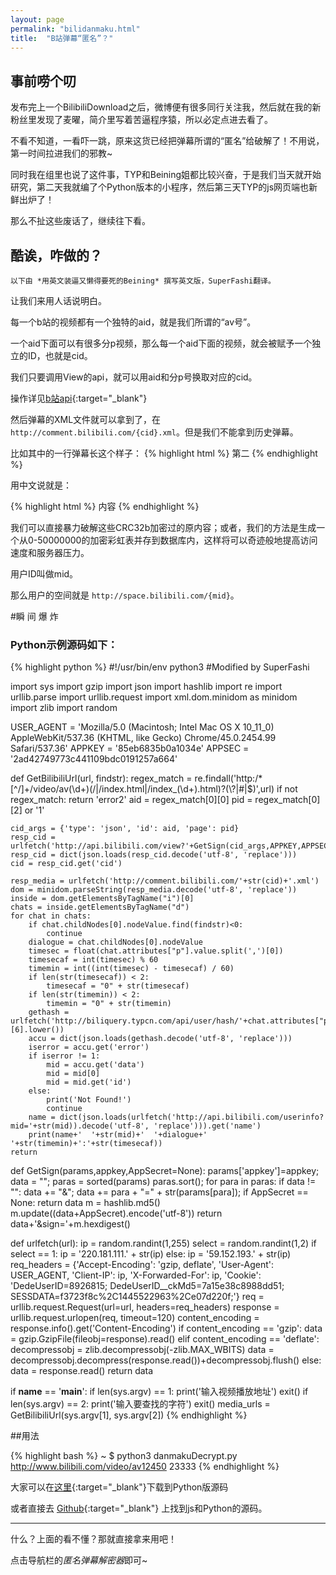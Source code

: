 ```yaml
---
layout: page
permalink: "bilidanmaku.html"
title:  "B站弹幕“匿名”？"
---
```


## 事前唠个叨

发布完上一个BilibiliDownload之后，微博便有很多同行关注我，然后就在我的新粉丝里发现了麦曜，简介里写着苦逼程序猿，所以必定点进去看了。

不看不知道，一看吓一跳，原来这货已经把弹幕所谓的“匿名”给破解了！不用说，第一时间拉进我们的邪教~

同时我在组里也说了这件事，TYP和Beining姐都比较兴奋，于是我们当天就开始研究，第二天我就编了个Python版本的小程序，然后第三天TYP的js网页端也新鲜出炉了！

那么不扯这些废话了，继续往下看。

## 酷诶，咋做的？

`以下由 *用英文装逼又懒得要死的Beining* 撰写英文版，SuperFashi翻译。`

让我们来用人话说明白。

每一个b站的视频都有一个独特的aid，就是我们所谓的“av号”。

一个aid下面可以有很多分p视频，那么每一个aid下面的视频，就会被赋予一个独立的ID，也就是cid。

我们只要调用View的api，就可以用aid和分p号换取对应的cid。

操作详见[b站api](http://www.fuckbilibili.com/biliapi.html){:target="_blank"}

然后弹幕的XML文件就可以拿到了，在```http://comment.bilibili.com/{cid}.xml```。但是我们不能拿到历史弹幕。

比如其中的一行弹幕长这个样子：
{% highlight html %}
<d p="12.456999778748,1,25,16777215,1444811244,0,550e9706,1278188533">第二</d>
{% endhighlight %}

用中文说就是：

{% highlight html %}
<d p="时间,模式,字体大小,颜色,时间戳,弹幕池,用户ID的CRC32b加密,弹幕ID">内容</d>
{% endhighlight %}

我们可以直接暴力破解这些CRC32b加密过的原内容；或者，我们的方法是生成一个从0-50000000的加密彩虹表并存到数据库内，这样将可以奇迹般地提高访问速度和服务器压力。

用户ID叫做mid。

那么用户的空间就是 ```http://space.bilibili.com/{mid}```。

#瞬 间 爆 炸

### Python示例源码如下：

{% highlight python %}
#!/usr/bin/env python3
#Modified by SuperFashi

import sys
import gzip
import json
import hashlib
import re
import urllib.parse
import urllib.request
import xml.dom.minidom as minidom
import zlib
import random

USER_AGENT = 'Mozilla/5.0 (Macintosh; Intel Mac OS X 10_11_0) AppleWebKit/537.36 (KHTML, like Gecko) Chrome/45.0.2454.99 Safari/537.36'
APPKEY = '85eb6835b0a1034e'
APPSEC = '2ad42749773c441109bdc0191257a664'

def GetBilibiliUrl(url, findstr):
    regex_match = re.findall('http:/*[^/]+/video/av(\\d+)(/|/index.html|/index_(\\d+).html)?(\\?|#|$)',url)
    if not regex_match:
        return 'error2'
    aid = regex_match[0][0]
    pid = regex_match[0][2] or '1'

    cid_args = {'type': 'json', 'id': aid, 'page': pid}
    resp_cid = urlfetch('http://api.bilibili.com/view?'+GetSign(cid_args,APPKEY,APPSEC))
    resp_cid = dict(json.loads(resp_cid.decode('utf-8', 'replace')))
    cid = resp_cid.get('cid')

    resp_media = urlfetch('http://comment.bilibili.com/'+str(cid)+'.xml')
    dom = minidom.parseString(resp_media.decode('utf-8', 'replace'))
    inside = dom.getElementsByTagName("i")[0]
    chats = inside.getElementsByTagName("d")
    for chat in chats:
        if chat.childNodes[0].nodeValue.find(findstr)<0:
            continue
        dialogue = chat.childNodes[0].nodeValue
        timesec = float(chat.attributes["p"].value.split(',')[0])
        timesecaf = int(timesec) % 60
        timemin = int((int(timesec) - timesecaf) / 60)
        if len(str(timesecaf)) < 2:
            timesecaf = "0" + str(timesecaf)
        if len(str(timemin)) < 2:
            timemin = "0" + str(timemin)
        gethash = urlfetch('http://biliquery.typcn.com/api/user/hash/'+chat.attributes["p"].value.split(',')[6].lower())
        accu = dict(json.loads(gethash.decode('utf-8', 'replace')))
        iserror = accu.get('error')
        if iserror != 1:
            mid = accu.get('data')
            mid = mid[0]
            mid = mid.get('id')
        else:
            print('Not Found!')
            continue
        name = dict(json.loads(urlfetch('http://api.bilibili.com/userinfo?mid='+str(mid)).decode('utf-8', 'replace'))).get('name')
        print(name+'  '+str(mid)+'  '+dialogue+'  '+str(timemin)+':'+str(timesecaf))
    return
    
def GetSign(params,appkey,AppSecret=None):
    params['appkey']=appkey;
    data = "";
    paras = sorted(params)
    paras.sort();
    for para in paras:
        if data != "":
            data += "&";
        data += para + "=" + str(params[para]);
    if AppSecret == None:
        return data
    m = hashlib.md5()
    m.update((data+AppSecret).encode('utf-8'))
    return data+'&sign='+m.hexdigest()
    
def urlfetch(url):
    ip = random.randint(1,255)
    select = random.randint(1,2)
    if select == 1:
        ip = '220.181.111.' + str(ip)
    else:
        ip = '59.152.193.' + str(ip)
    req_headers = {'Accept-Encoding': 'gzip, deflate', 'User-Agent': USER_AGENT, 'Client-IP': ip, 'X-Forwarded-For': ip, 'Cookie': 'DedeUserID=8926815; DedeUserID__ckMd5=7a15e38c8988dd51; SESSDATA=f3723f8c%2C1445522963%2Ce07d220f;'}
    req = urllib.request.Request(url=url, headers=req_headers)
    response = urllib.request.urlopen(req, timeout=120)
    content_encoding = response.info().get('Content-Encoding')
    if content_encoding == 'gzip':
        data = gzip.GzipFile(fileobj=response).read()
    elif content_encoding == 'deflate':
        decompressobj = zlib.decompressobj(-zlib.MAX_WBITS)
        data = decompressobj.decompress(response.read())+decompressobj.flush()
    else:
        data = response.read()
    return data

if __name__ == '__main__':
    if len(sys.argv) == 1:
        print('输入视频播放地址')
        exit()
    if len(sys.argv) == 2:
        print('输入要查找的字符')
        exit()
    media_urls = GetBilibiliUrl(sys.argv[1], sys.argv[2])
{% endhighlight %}

##用法

{% highlight bash %}
~ $ python3 danmakuDecrypt.py http://www.bilibili.com/video/av12450 23333
{% endhighlight %}

大家可以在[这里](/script/danmakuDecrypt.py){:target="_blank"}下载到Python版源码

或者直接去 [Github](https://github.com/fuckbilibili/Danmaku-De-annoymous){:target="_blank"} 上找到js和Python的源码。

***

什么？上面的看不懂？那就直接拿来用吧！

点击导航栏的*匿名弹幕解密器*即可~
